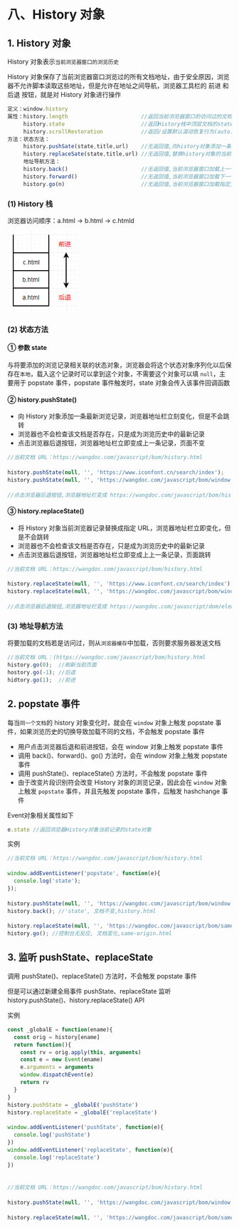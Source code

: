 # 八、History 对象

## 1. History 对象

History 对象表示`当前浏览器窗口的浏览历史`

History 对象保存了当前浏览器窗口浏览过的所有文档地址，由于安全原因，浏览器不允许脚本读取这些地址，但是允许在地址之间导航，浏览器工具栏的 前进 和 后退 按钮，就是对 History 对象进行操作

```js
定义：window.history
属性：history.length                       //返回当前浏览器窗口的访问过的文档数量(包括当前文档)
     history.state                        //返回History栈中顶层文档的state对象
     history.scrollRestoration            //返回/设置默认滚动恢复行为(auto:恢复用户已滚动位置,manual:无需恢复用户已滚动位置)
方法：状态方法：
     history.pushSate(state,title,url)    //无返回值,向history对象添加一条最新浏览记录,地址栏立刻变化,但是不会跳转
     history.replaceSate(state,title,url) //无返回值,替换history对象的当前浏览记录,地址栏立刻变化,但是不会跳转
     地址导航方法：
     history.back()                       //无返回值,当前浏览器窗口加载上一个访问文档(浏览器后退键)
     history.forward()                    //无返回值,当前浏览器窗口加载下一个访问文档(浏览器前进键)
     history.go(n)                        //无返回值,当前浏览器窗口加载指定文档(以当前文档为基准,n=0则刷新当前文档,n>0则前进)
```

### (1) History 栈

浏览器访问顺序：a.html -> b.html -> c.htmld

![History栈](https://github.com/yuyuyuzhang/Blog/blob/master/images/%E6%B5%8F%E8%A7%88%E5%99%A8/%E6%B5%8F%E8%A7%88%E5%99%A8%E6%A8%A1%E5%9E%8B/History%E6%A0%88.png)

### (2) 状态方法

#### ① 参数 state

与将要添加的浏览记录相关联的状态对象，浏览器会将这个状态对象序列化以后保存在`本地`，载入这个记录时可以拿到这个对象，不需要这个对象可以填 `null`，主要用于 popstate 事件，popstate 事件触发时，state 对象会传入该事件回调函数

#### ② history.pushState()

* 向 History 对象添加一条最新浏览记录，浏览器地址栏立刻变化，但是不会跳转
* 浏览器也不会检查该文档是否存在，只是成为浏览历史中的最新记录
* 点击浏览器后退按钮，浏览器地址栏立即变成上一条记录，页面不变

```js
//当前文档 URL：https://wangdoc.com/javascript/bom/history.html

history.pushState(null, '', 'https://www.iconfont.cn/search/index');           //跨域报错
history.pushState(null, '', 'https://wangdoc.com/javascript/bom/window.html'); //浏览器地址栏立即变化,但是页面不会跳转

//点击浏览器后退按钮,浏览器地址栏变成 https://wangdoc.com/javascript/bom/history.html,页面不变化
```

#### ③ history.replaceState()

* 将 History 对象当前浏览器记录替换成指定 URL，浏览器地址栏立即变化，但是不会跳转
* 浏览器也不会检查该文档是否存在，只是成为浏览历史中的最新记录
* 点击浏览器后退按钮，浏览器地址栏立即变成上上一条记录，页面跳转

```js
//当前文档 URL：https://wangdoc.com/javascript/bom/history.html

history.replaceState(null, '', 'https://www.iconfont.cn/search/index');           //跨域报错
history.replaceState(null, '', 'https://wangdoc.com/javascript/bom/window.html'); //浏览器地址栏立即变化,但是页面不会跳转

//点击浏览器后退按钮,浏览器地址栏变成 https://wangdoc.com/javascript/dom/element.html,页面跳转
```

### (3) 地址导航方法

将要加载的文档若是访问过，则从`浏览器缓存`中加载，否则要求服务器发送文档

```js
//当前文档 URL：(https://wangdoc.com/javascript/bom/history.html
history.go(0);  //刷新当前页面
hostory.go(-1); //后退
hidtory.go(1);  //前进
```

## 2. popstate 事件

每当`同一个文档`的 history 对象变化时，就会在 `window` 对象上触发 popstate 事件，如果浏览历史的切换导致加载不同的文档，不会触发 popstate 事件

* 用户点击浏览器后退和前进按钮，会在 window 对象上触发 popstate 事件
* 调用 back()、forward()、go() 方法时，会在 window 对象上触发 popstate 事件
* 调用 pushState()、replaceState() 方法时，不会触发 popstate 事件
* 由于改变片段识别符会改变 History 对象的浏览记录，因此会在 `window` 对象上触发 `popstate` 事件，并且先触发 popstate 事件，后触发 hashchange 事件

Event对象相关属性如下

```js
e.state //返回浏览器History对象当前记录的state对象
```

实例

```js
//当前文档 URL：https://wangdoc.com/javascript/bom/history.html

window.addEventListener('popstate', function(e){
  console.log('state');
});

history.pushState(null, '', 'https://wangdoc.com/javascript/bom/window.html'); //控制台无反应
history.back(); //'state', 文档不变,history.html

history.replaceState(null, '', 'https://wangdoc.com/javascript/bom/same-origin.html'); //控制台无反应
history.go(); //控制台无反应, 文档变化,same-origin.html
```

## 3. 监听 pushState、replaceState

调用 pushState()、replaceState() 方法时，不会触发 popstate 事件

但是可以通过新建全局事件 pushState、replaceState 监听 history.pushState()、history.replaceState() API

实例

```js
const _globalE = function(ename){
  const orig = history[ename]
  return function(){
    const rv = orig.apply(this, arguments)
    const e = new Event(ename)
    e.arguments = arguments
    window.dispatchEvent(e)
    return rv
  }
}
history.pushState = _globalE('pushState')
history.replaceState = _globalE('replaceState')

window.addEventListener('pushState', function(e){
  console.log('pushState')
})
window.addEventListener('replaceState', function(e){
  console.log('replaceState')
})


//当前文档 URL：https://wangdoc.com/javascript/bom/history.html

history.pushState(null, '', 'https://wangdoc.com/javascript/bom/window.html'); //'pushState'

history.replaceState(null, '', 'https://wangdoc.com/javascript/bom/same-origin.html'); //'replaceState'
```
